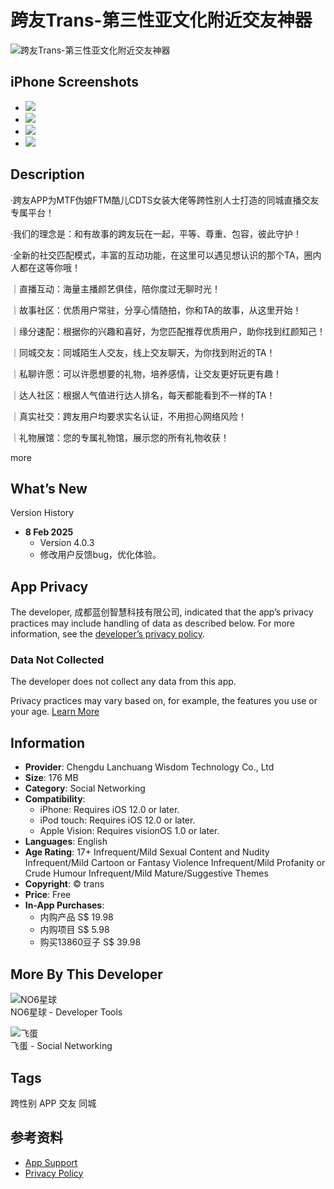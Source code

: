 # 跨友Trans-第三性亚文化附近交友神器

![跨友Trans-第三性亚文化附近交友神器](/assets/artwork/1x1-42817eea7ade52607a760cbee00d1495.gif)

## iPhone Screenshots

-   ![](/assets/artwork/1x1-42817eea7ade52607a760cbee00d1495.gif)
-   ![](/assets/artwork/1x1-42817eea7ade52607a760cbee00d1495.gif)
-   ![](/assets/artwork/1x1-42817eea7ade52607a760cbee00d1495.gif)
-   ![](/assets/artwork/1x1-42817eea7ade52607a760cbee00d1495.gif)

## Description

·跨友APP为MTF伪娘FTM酷儿CDTS女装大佬等跨性别人士打造的同城直播交友专属平台！

·我们的理念是：和有故事的跨友玩在一起，平等、尊重、包容，彼此守护！

·全新的社交匹配模式，丰富的互动功能，在这里可以遇见想认识的那个TA，圈内人都在这等你哦！

｜直播互动：海量主播颜艺俱佳，陪你度过无聊时光！

｜故事社区：优质用户常驻，分享心情随拍，你和TA的故事，从这里开始！

｜缘分速配：根据你的兴趣和喜好，为您匹配推荐优质用户，助你找到红颜知己！

｜同城交友：同城陌生人交友，线上交友聊天，为你找到附近的TA！

｜私聊许愿：可以许愿想要的礼物，培养感情，让交友更好玩更有趣！

｜达人社区：根据人气值进行达人排名，每天都能看到不一样的TA！

｜真实社交：跨友用户均要求实名认证，不用担心网络风险！

｜礼物展馆：您的专属礼物馆，展示您的所有礼物收获！

more

## What’s New

Version History

- **8 Feb 2025**
  - Version 4.0.3
  - 修改用户反馈bug，优化体验。

## App Privacy

The developer, 成都蓝创智慧科技有限公司, indicated that the app’s privacy practices may include handling of data as described below. For more information, see the [developer’s privacy policy](https://docs.qq.com/doc/DZUNDYmdzdWpEdGNR).

### Data Not Collected

The developer does not collect any data from this app.

Privacy practices may vary based on, for example, the features you use or your age. [Learn More](https://apps.apple.com/story/id1538632801)

## Information

- **Provider**: Chengdu Lanchuang Wisdom Technology Co., Ltd
- **Size**: 176 MB
- **Category**: Social Networking
- **Compatibility**:
  - iPhone: Requires iOS 12.0 or later.
  - iPod touch: Requires iOS 12.0 or later.
  - Apple Vision: Requires visionOS 1.0 or later.
- **Languages**: English
- **Age Rating**: 17+ Infrequent/Mild Sexual Content and Nudity Infrequent/Mild Cartoon or Fantasy Violence Infrequent/Mild Profanity or Crude Humour Infrequent/Mild Mature/Suggestive Themes
- **Copyright**: © trans
- **Price**: Free
- **In-App Purchases**:
  - 内购产品 S$ 19.98
  - 内购项目 S$ 5.98
  - 购买13860豆子 S$ 39.98

## More By This Developer

![NO6星球](/assets/artwork/1x1-42817eea7ade52607a760cbee00d1495.gif)  
NO6星球 - Developer Tools

![飞蛋](/assets/artwork/1x1-42817eea7ade52607a760cbee00d1495.gif)  
飞蛋 - Social Networking

## Tags
跨性别 APP 交友 同城

## 参考资料
- [App Support](https://www.trans666.com/support/)
- [Privacy Policy](https://docs.qq.com/doc/DZUNDYmdzdWpEdGNR)